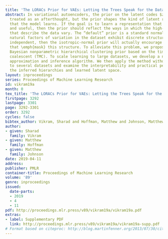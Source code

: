 ```yaml
---
title: 'The LORACs Prior for VAEs: Letting the Trees Speak for the Data'
abstract: In variational autoencoders, the prior on the latent codes $z$ is often
  treated as an afterthought, but the prior shapes the kind of latent representation
  that the model learns. If the goal is to learn a representation that is interpretable
  and useful, then the prior should reflect the ways in which the high-level factors
  that describe the data vary. The “default” prior is a standard normal, but if the
  natural factors of variation in the dataset exhibit discrete structure or are not
  independent, then the isotropic-normal prior will actually encourage learning representations
  that \emph{mask} this structure. To alleviate this problem, we propose using a flexible
  Bayesian nonparametric hierarchical clustering prior based on the time-marginalized
  coalescent (TMC). To scale learning to large datasets, we develop a new inducing-point
  approximation and inference algorithm. We then apply the method without supervision
  to several datasets and examine the interpretability and practical performance of
  the inferred hierarchies and learned latent space.
layout: inproceedings
series: Proceedings of Machine Learning Research
id: vikram19a
month: 0
tex_title: 'The LORACs Prior for VAEs: Letting the Trees Speak for the Data'
firstpage: 3292
lastpage: 3301
page: 3292-3301
order: 3292
cycles: false
bibtex_author: Vikram, Sharad and Hoffman, Matthew and Johnson, Matthew
author:
- given: Sharad
  family: Vikram
- given: Matthew
  family: Hoffman
- given: Matthew
  family: Johnson
date: 2019-04-11
address: 
publisher: PMLR
container-title: Proceedings of Machine Learning Research
volume: '89'
genre: inproceedings
issued:
  date-parts:
  - 2019
  - 4
  - 11
pdf: http://proceedings.mlr.press/v89/vikram19a/vikram19a.pdf
extras:
- label: Supplementary PDF
  link: http://proceedings.mlr.press/v89/vikram19a/vikram19a-supp.pdf
# Format based on citeproc: http://blog.martinfenner.org/2013/07/30/citeproc-yaml-for-bibliographies/
---
```

